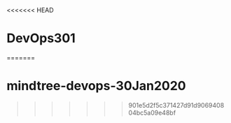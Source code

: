 <<<<<<< HEAD
# DevOps301
=======
# mindtree-devops-30Jan2020
>>>>>>> 901e5d2f5c371427d91d906940804bc5a09e48bf
